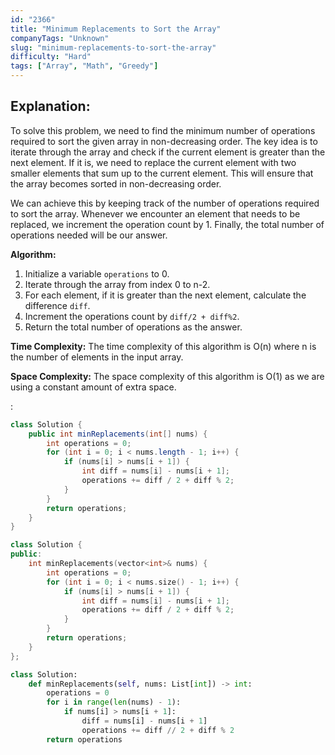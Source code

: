 ```yaml
---
id: "2366"
title: "Minimum Replacements to Sort the Array"
companyTags: "Unknown"
slug: "minimum-replacements-to-sort-the-array"
difficulty: "Hard"
tags: ["Array", "Math", "Greedy"]
---
```


## Explanation:
To solve this problem, we need to find the minimum number of operations required to sort the given array in non-decreasing order. The key idea is to iterate through the array and check if the current element is greater than the next element. If it is, we need to replace the current element with two smaller elements that sum up to the current element. This will ensure that the array becomes sorted in non-decreasing order.

We can achieve this by keeping track of the number of operations required to sort the array. Whenever we encounter an element that needs to be replaced, we increment the operation count by 1. Finally, the total number of operations needed will be our answer.

**Algorithm:**
1. Initialize a variable `operations` to 0.
2. Iterate through the array from index 0 to n-2.
3. For each element, if it is greater than the next element, calculate the difference `diff`.
4. Increment the operations count by `diff/2 + diff%2`.
5. Return the total number of operations as the answer.

**Time Complexity:**
The time complexity of this algorithm is O(n) where n is the number of elements in the input array.

**Space Complexity:**
The space complexity of this algorithm is O(1) as we are using a constant amount of extra space.

:

```java
class Solution {
    public int minReplacements(int[] nums) {
        int operations = 0;
        for (int i = 0; i < nums.length - 1; i++) {
            if (nums[i] > nums[i + 1]) {
                int diff = nums[i] - nums[i + 1];
                operations += diff / 2 + diff % 2;
            }
        }
        return operations;
    }
}
```

```cpp
class Solution {
public:
    int minReplacements(vector<int>& nums) {
        int operations = 0;
        for (int i = 0; i < nums.size() - 1; i++) {
            if (nums[i] > nums[i + 1]) {
                int diff = nums[i] - nums[i + 1];
                operations += diff / 2 + diff % 2;
            }
        }
        return operations;
    }
};
```

```python
class Solution:
    def minReplacements(self, nums: List[int]) -> int:
        operations = 0
        for i in range(len(nums) - 1):
            if nums[i] > nums[i + 1]:
                diff = nums[i] - nums[i + 1]
                operations += diff // 2 + diff % 2
        return operations
```